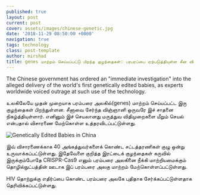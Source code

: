```yaml
---
published: true
layout: post
current: post
cover: assets/images/chinese-genetic.jpg
date: '2018-11-29 08:50:00 +0000'
navigation: true
tags: technology
class: post-template
author: mirshad
title: genes மாற்றம் செய்யப்பட்டு பிறந்த குழந்தைகள்: பரபரப்பை ஏற்படுத்தியுள்ள சீன விஞ்ஞானி!
--- 
```

The Chinese government has ordered an "immediate investigation" into the alleged delivery of the world's first genetically edited babies, as experts worldwide voiced outrage at such use of the technology.

உலகிலேயே முதன் முறையாக பரம்பரை அலகில்(genes) மாற்றம் செய்யப்பட்ட இரு குழந்தைகள் பிறந்துள்ளன. சீனாவை சேர்ந்த விஞ்ஞானி ஒருவரே இச் சாதனை நிகழ்த்தியுள்ளார். எனினும் இச் செயலானது மருத்துவ விதிமுறைகளை மீறும் செயல் என்பதால் விசாரணை மேற்கொள்ள உத்தரவிடப்பட்டுள்ளது.

<p><img src="https://techlanka.lk/assets/images/dna-baby-china.jpeg" alt="Genetically Edited Babies in China" /></p>

இவ் விசாரணைக்காக 40 அங்கத்துவர்களைக் கொண்ட சட்டத்தரணிகள் குழு ஒன்று உருவாக்கப்பட்டுள்ளது. இதேவேளை குறித்த இரட்டைக் குழந்தைகள் கருவில் இருக்கும்போதே CRISPR-Cas9 எனும் பரம்பரை அலகினை நீக்கி மாற்றியமைக்கும் தொழில்நுட்பத்தின் ஊடாக இப் பரம்பரை அலகு மாற்றம் மேற்கொள்ளப்பட்டுள்ளது.

HIV தொற்றுக்கு எதிர்ப்பை கொண்ட பரம்பரை அலகே புதிதாக சேர்க்கப்பட்டுள்ளதாக தெரிவிக்கப்பட்டுள்ளது.